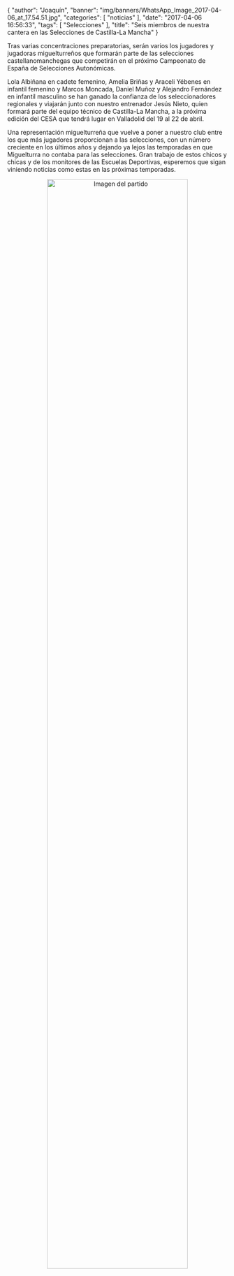 {
  "author": "Joaquín", 
  "banner": "img/banners/WhatsApp_Image_2017-04-06_at_17.54.51.jpg", 
  "categories": [
    "noticias"
  ], 
  "date": "2017-04-06 16:56:33", 
  "tags": [
    "Selecciones"
  ], 
  "title": "Seis miembros de nuestra cantera en las Selecciones de Castilla-La Mancha"
}

Tras varias concentraciones preparatorias, serán varios los jugadores y jugadoras miguelturreños que formarán parte de las selecciones castellanomanchegas que competirán en el próximo Campeonato de España de Selecciones Autonómicas.

Lola Albiñana en cadete femenino, Amelia Briñas y Araceli Yébenes en infantil femenino y Marcos Moncada, Daniel Muñoz y Alejandro Fernández en infantil masculino se han ganado la confianza de los seleccionadores regionales y viajarán junto con nuestro entrenador Jesús Nieto, quien formará parte del equipo técnico de Castilla-La Mancha, a la próxima edición del CESA que tendrá lugar en Valladolid del 19 al 22 de abril.

Una representación miguelturreña que vuelve a poner a nuestro club entre los que más jugadores proporcionan a las selecciones, con un número creciente en los últimos años y dejando ya lejos las temporadas en que Miguelturra no contaba para las selecciones. Gran trabajo de estos chicos y chicas y de los monitores de las Escuelas Deportivas, esperemos que sigan viniendo noticias como estas en las próximas temporadas.

<center>
<a target="_new" href="http://www.advmiguelturra.org/img/banners/WhatsApp%20Image%202017-04-06%20at%2017.54.51.jpg"> 
<img alt="Imagen del partido" width="80%" align="center" src="http://www.advmiguelturra.org/img/banners/WhatsApp%20Image%202017-04-06%20at%2017.54.51.jpg"/> </a> </center>



